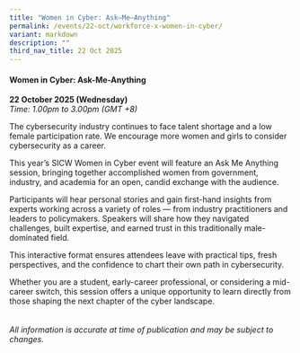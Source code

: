 ```yaml
---
title: "Women in Cyber: Ask–Me–Anything"
permalink: /events/22-oct/workforce-x-women-in-cyber/
variant: markdown
description: ""
third_nav_title: 22 Oct 2025
---
```

#### **Women in Cyber: Ask-Me-Anything**

**22 October 2025 (Wednesday)**  
*Time: 1.00pm to 3.00pm (GMT +8)*

The cybersecurity industry continues to face talent shortage and a low female participation rate. We encourage more women and girls to consider cybersecurity as a career. 

This year’s SICW Women in Cyber event will feature an Ask Me Anything session, bringing together accomplished women from government, industry, and academia for an open, candid exchange with the audience.

Participants will hear personal stories and gain first-hand insights from experts working across a variety of roles — from industry practitioners and leaders to policymakers. Speakers will share how they navigated challenges, built expertise, and earned trust in this traditionally male-dominated field.

This interactive format ensures attendees leave with practical tips, fresh perspectives, and the confidence to chart their own path in cybersecurity.

Whether you are a student, early-career professional, or considering a mid-career switch, this session offers a unique opportunity to learn directly from those shaping the next chapter of the cyber landscape.
<br><br><br>
*All information is accurate at time of publication and may be subject to changes.*